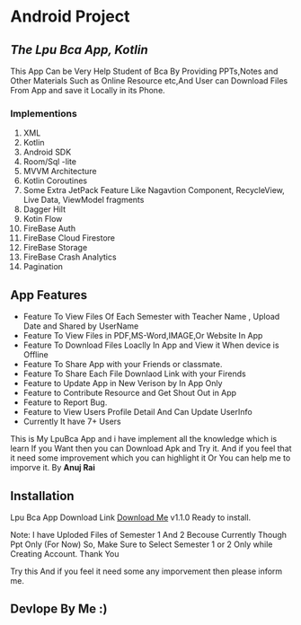# Android Project
## _The Lpu Bca App, Kotlin_

This App Can be Very Help Student of Bca By Providing PPTs,Notes and Other Materials Such as Online Resource etc,And User can Download Files From App and save it Locally in its Phone.
### Implementions
 1. XML
 2. Kotlin
 3. Android SDK 
 4. Room/Sql -lite
 6. MVVM Architecture 
 7. Kotlin Coroutines
 8. Some Extra JetPack Feature Like Nagavtion Component, RecycleView, Live Data, ViewModel fragments
 9. Dagger Hilt
10. Kotin Flow 
11. FireBase Auth
12. FireBase Cloud Firestore
13. FireBase Storage
14. FireBase Crash Analytics
15. Pagination

 
## App Features

- Feature To View Files Of Each Semester with Teacher Name , Upload Date and Shared by UserName
- Feature To View Files in PDF,MS-Word,IMAGE,Or Website In App
- Feature To Download Files Loaclly In App and View it When device is Offline
- Feature To Share App with your Friends or classmate.
- Feature To Share Each File Downlaod Link with your Firends
- Feature to Update App in New Verison by In App Only
- Feature to Contribute Resource and Get Shout Out in App
- Feature to Report Bug.
- Feature to View Users Profile Detail And Can Update UserInfo
- Currently It have 7+ Users 

This is My LpuBca App and i have implement all the knowledge which is learn
If you Want then you can Download Apk and Try it.
And if you feel that it need some improvement which you can highlight it 
Or You can help me to imporve it.
 By __Anuj Rai__ 


## Installation

Lpu Bca App Download Link [Download Me](https://drive.google.com/file/d/1rZoYIdPMYPmE-BznUO6nWLUAi75MEv9V/view?usp=sharing "Click Here to Download App") v1.1.0 Ready to install.

Note: I have Uploded Files of Semester 1 And 2 Becouse Currently Though Ppt Only (For Now)
So, Make Sure to Select Semester 1 or 2 Only while Creating Account.
Thank You

Try this And if you feel it need some any imporvement then please inform me.
## Devlope By  Me :)
